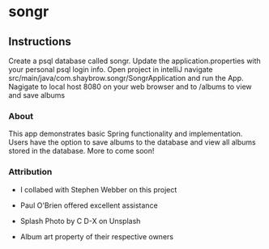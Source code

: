 # songr

## Instructions

Create a psql database called songr. Update the application.properties with your personal psql login info. Open project in intelliJ navigate src/main/java/com.shaybrow.songr/SongrApplication and run the App. Nagigate to local host 8080 on your web browser and to /albums to view and save albums

### About

This app demonstrates basic Spring functionality and implementation. Users have the option to save albums to the database and view all albums stored in the database. More to come soon!





### Attribution

- I collabed with Stephen Webber on this project

- Paul O'Brien offered excellent assistance

- Splash Photo by C D-X on Unsplash

- Album art property of their respective owners
  